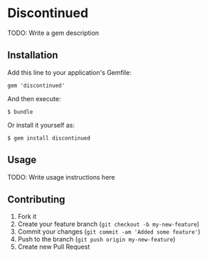 # Discontinued

TODO: Write a gem description

## Installation

Add this line to your application's Gemfile:

    gem 'discontinued'

And then execute:

    $ bundle

Or install it yourself as:

    $ gem install discontinued

## Usage

TODO: Write usage instructions here

## Contributing

1. Fork it
2. Create your feature branch (`git checkout -b my-new-feature`)
3. Commit your changes (`git commit -am 'Added some feature'`)
4. Push to the branch (`git push origin my-new-feature`)
5. Create new Pull Request
